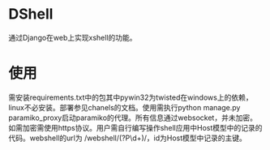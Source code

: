 # DShell

通过Django在web上实现xshell的功能。


# 使用

需安装requirements.txt中的包其中pywin32为twisted在windows上的依赖，linux不必安装。部署参见chanels的文档。使用需执行python manage.py paramiko_proxy启动paramiko的代理。所有信息通过websocket，并未加密。如需加密需使用https协议。用户需自行编写操作shell应用中Host模型中的记录的代码。webshell的url为 /webshell/(?P<id>\d+)/，id为Host模型中记录的主键。